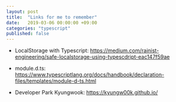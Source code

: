 ```yaml
---
layout: post
title:  "Links for me to remember"
date:   2019-03-06 00:00:00 +09:00
categories: "typescript"
published: false
---
```


* LocalStorage with Typescript: https://medium.com/rainist-engineering/safe-localstorage-using-typescdript-eac147f59ae

* module.d.ts: https://www.typescriptlang.org/docs/handbook/declaration-files/templates/module-d-ts.html

* Developer Park Kyungwook: https://kyungw00k.github.io/